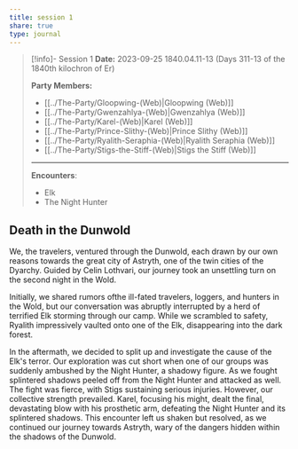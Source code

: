```yaml
---
title: session 1
share: true
type: journal
---
```



> [!info]- Session 1 **Date:** 2023-09-25 1840.04.11-13 (Days 311-13 of the 1840th kilochron of Er) 
>
> **Party Members:**
> 
> - [[../The-Party/Gloopwing-(Web)|Gloopwing (Web)]]
> - [[../The-Party/Gwenzahlya-(Web)|Gwenzahlya (Web)]]
> - [[../The-Party/Karel-(Web)|Karel (Web)]]
> - [[../The-Party/Prince-Slithy-(Web)|Prince Slithy (Web)]]
> - [[../The-Party/Ryalith-Seraphia-(Web)|Ryalith Seraphia (Web)]]
> - [[../The-Party/Stigs-the-Stiff-(Web)|Stigs the Stiff (Web)]]
> 
> ---
> 
> **Encounters**:
> 
> - Elk
> - The Night Hunter

## Death in the Dunwold 

We, the travelers, ventured through the Dunwold, each drawn by our own reasons towards the great city of Astryth, one of the twin cities of the Dyarchy. Guided by Celin Lothvari, our journey took an unsettling turn on the second night in the Wold.

Initially, we shared rumors ofthe ill-fated travelers, loggers, and hunters in the Wold, but our conversation was abruptly interrupted by a herd of terrified Elk storming through our camp. While we scrambled to safety, Ryalith impressively vaulted onto one of the Elk, disappearing into the dark forest.

In the aftermath, we decided to split up and investigate the cause of the Elk's terror. Our exploration was cut short when one of our groups was suddenly ambushed by the Night Hunter, a shadowy figure. As we fought splintered shadows peeled off from the Night Hunter and attacked as well. The fight was fierce, with Stigs sustaining serious injuries. However, our collective strength prevailed. Karel, focusing his might, dealt the final, devastating blow with his prosthetic arm, defeating the Night Hunter and its splintered shadows. This encounter left us shaken but resolved, as we continued our journey towards Astryth, wary of the dangers hidden within the shadows of the Dunwold.

